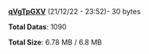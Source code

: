 [**qVgTpGXV**](/data/qVgTpGXV.txt) (21/12/22 - 23:52)- 30 bytes

**Total Datas**: 1090

**Total Size**: 6.78 MB / 6.8 MB